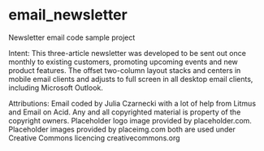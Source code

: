 # email_newsletter
Newsletter email code sample project

Intent:
This three-article newsletter was developed to be sent out once monthly to existing customers, promoting upcoming events and new product features. The offset two-column layout stacks and centers in mobile email clients and adjusts to full screen in all desktop email clients, including Microsoft Outlook.

Attributions:
Email coded by Julia Czarnecki with a lot of help from Litmus and Email on Acid. Any and all copyrighted material is property of the copyright owners. Placeholder logo image provided by placeholder.com. Placeholder images provided by placeimg.com both are used under Creative Commons licencing creativecommons.org

